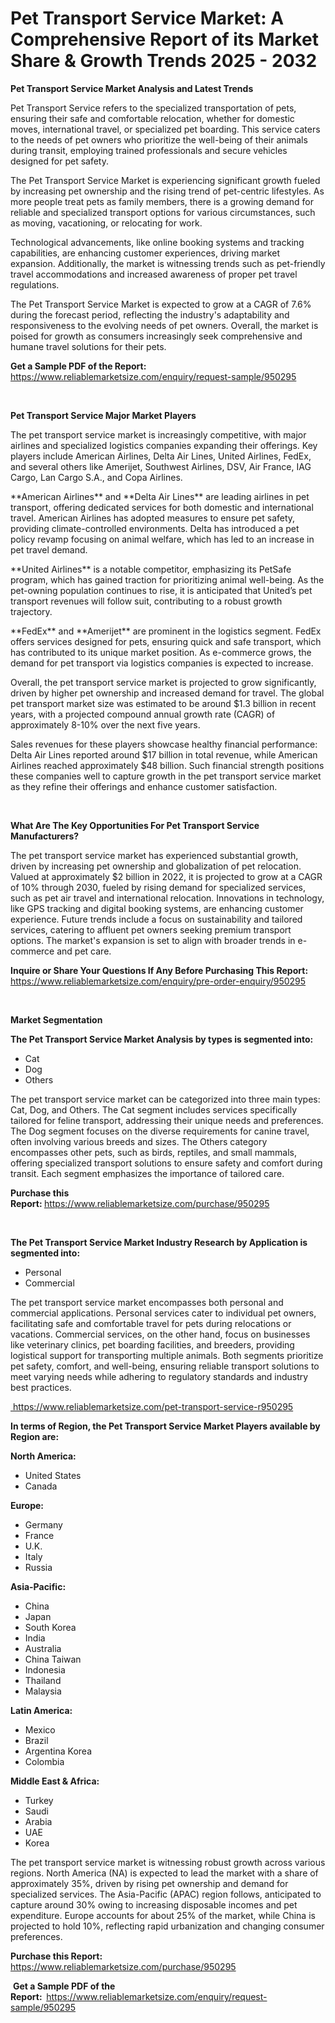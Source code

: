 <p><h1>Pet Transport Service Market: A Comprehensive Report of its Market Share & Growth Trends 2025 - 2032</h1></p><p><strong>Pet Transport Service Market Analysis and Latest Trends</strong></p>
<p><p>Pet Transport Service refers to the specialized transportation of pets, ensuring their safe and comfortable relocation, whether for domestic moves, international travel, or specialized pet boarding. This service caters to the needs of pet owners who prioritize the well-being of their animals during transit, employing trained professionals and secure vehicles designed for pet safety.</p><p>The Pet Transport Service Market is experiencing significant growth fueled by increasing pet ownership and the rising trend of pet-centric lifestyles. As more people treat pets as family members, there is a growing demand for reliable and specialized transport options for various circumstances, such as moving, vacationing, or relocating for work. </p><p>Technological advancements, like online booking systems and tracking capabilities, are enhancing customer experiences, driving market expansion. Additionally, the market is witnessing trends such as pet-friendly travel accommodations and increased awareness of proper pet travel regulations.</p><p>The Pet Transport Service Market is expected to grow at a CAGR of 7.6% during the forecast period, reflecting the industry's adaptability and responsiveness to the evolving needs of pet owners. Overall, the market is poised for growth as consumers increasingly seek comprehensive and humane travel solutions for their pets.</p></p>
<p><strong>Get a Sample PDF of the Report:&nbsp;</strong> <a href="https://www.reliablemarketsize.com/enquiry/request-sample/950295?utm_campaign=2444&utm_medium=2&utm_source=Github&utm_content=ia&utm_term=17042025&utm_id=pet-transport-service">https://www.reliablemarketsize.com/enquiry/request-sample/950295</a></p>
<p>&nbsp;</p>
<p><strong>Pet Transport Service Major Market Players</strong></p>
<p><p>The pet transport service market is increasingly competitive, with major airlines and specialized logistics companies expanding their offerings. Key players include American Airlines, Delta Air Lines, United Airlines, FedEx, and several others like Amerijet, Southwest Airlines, DSV, Air France, IAG Cargo, Lan Cargo S.A., and Copa Airlines.</p><p>**American Airlines** and **Delta Air Lines** are leading airlines in pet transport, offering dedicated services for both domestic and international travel. American Airlines has adopted measures to ensure pet safety, providing climate-controlled environments. Delta has introduced a pet policy revamp focusing on animal welfare, which has led to an increase in pet travel demand.</p><p>**United Airlines** is a notable competitor, emphasizing its PetSafe program, which has gained traction for prioritizing animal well-being. As the pet-owning population continues to rise, it is anticipated that United’s pet transport revenues will follow suit, contributing to a robust growth trajectory.</p><p>**FedEx** and **Amerijet** are prominent in the logistics segment. FedEx offers services designed for pets, ensuring quick and safe transport, which has contributed to its unique market position. As e-commerce grows, the demand for pet transport via logistics companies is expected to increase.</p><p>Overall, the pet transport service market is projected to grow significantly, driven by higher pet ownership and increased demand for travel. The global pet transport market size was estimated to be around $1.3 billion in recent years, with a projected compound annual growth rate (CAGR) of approximately 8-10% over the next five years.</p><p>Sales revenues for these players showcase healthy financial performance: Delta Air Lines reported around $17 billion in total revenue, while American Airlines reached approximately $48 billion. Such financial strength positions these companies well to capture growth in the pet transport service market as they refine their offerings and enhance customer satisfaction.</p></p>
<p>&nbsp;</p>
<p><strong>What Are The Key Opportunities For Pet Transport Service Manufacturers?</strong></p>
<p><p>The pet transport service market has experienced substantial growth, driven by increasing pet ownership and globalization of pet relocation. Valued at approximately $2 billion in 2022, it is projected to grow at a CAGR of 10% through 2030, fueled by rising demand for specialized services, such as pet air travel and international relocation. Innovations in technology, like GPS tracking and digital booking systems, are enhancing customer experience. Future trends include a focus on sustainability and tailored services, catering to affluent pet owners seeking premium transport options. The market's expansion is set to align with broader trends in e-commerce and pet care.</p></p>
<p><strong>Inquire or Share Your Questions If Any Before Purchasing This Report:</strong> <a href="https://www.reliablemarketsize.com/enquiry/pre-order-enquiry/950295?utm_campaign=2444&utm_medium=2&utm_source=Github&utm_content=ia&utm_term=17042025&utm_id=pet-transport-service">https://www.reliablemarketsize.com/enquiry/pre-order-enquiry/950295</a></p>
<p>&nbsp;</p>
<p><strong>Market Segmentation</strong></p>
<p><strong>The Pet Transport Service Market Analysis by types is segmented into:</strong></p>
<p><ul><li>Cat</li><li>Dog</li><li>Others</li></ul></p>
<p><p>The pet transport service market can be categorized into three main types: Cat, Dog, and Others. The Cat segment includes services specifically tailored for feline transport, addressing their unique needs and preferences. The Dog segment focuses on the diverse requirements for canine travel, often involving various breeds and sizes. The Others category encompasses other pets, such as birds, reptiles, and small mammals, offering specialized transport solutions to ensure safety and comfort during transit. Each segment emphasizes the importance of tailored care.</p></p>
<p><strong>Purchase this Report:&nbsp;</strong><a href="https://www.reliablemarketsize.com/purchase/950295?utm_campaign=2444&utm_medium=2&utm_source=Github&utm_content=ia&utm_term=17042025&utm_id=pet-transport-service">https://www.reliablemarketsize.com/purchase/950295</a></p>
<p>&nbsp;</p>
<p><strong>The Pet Transport Service Market Industry Research by Application is segmented into:</strong></p>
<p><ul><li>Personal</li><li>Commercial</li></ul></p>
<p><p>The pet transport service market encompasses both personal and commercial applications. Personal services cater to individual pet owners, facilitating safe and comfortable travel for pets during relocations or vacations. Commercial services, on the other hand, focus on businesses like veterinary clinics, pet boarding facilities, and breeders, providing logistical support for transporting multiple animals. Both segments prioritize pet safety, comfort, and well-being, ensuring reliable transport solutions to meet varying needs while adhering to regulatory standards and industry best practices.</p></p>
<p><a href="https://www.reliablemarketsize.com/pet-transport-service-r950295?utm_campaign=2444&utm_medium=2&utm_source=Github&utm_content=ia&utm_term=17042025&utm_id=pet-transport-service">&nbsp;https://www.reliablemarketsize.com/pet-transport-service-r950295</a></p>
<p><strong>In terms of Region, the Pet Transport Service Market Players available by Region are:</strong></p>
<p>
    <p> <strong> North America: </strong>
        <ul>
            <li>United States</li>
            <li>Canada</li>
        </ul>
        </p> 
    <p> <strong> Europe: </strong>
        <ul>
            <li>Germany</li>
            <li>France</li>
            <li>U.K.</li>
            <li>Italy</li>
            <li>Russia</li>
        </ul>
        </p> 
    <p> <strong> Asia-Pacific: </strong>
        <ul>
            <li>China</li>
            <li>Japan</li>
            <li>South Korea</li>
            <li>India</li>
            <li>Australia</li>
            <li>China Taiwan</li>
            <li>Indonesia</li>
            <li>Thailand</li>
            <li>Malaysia</li>
        </ul>
        </p> 
    <p> <strong> Latin America: </strong>
        <ul>
            <li>Mexico</li>
            <li>Brazil</li>
            <li>Argentina Korea</li>
            <li>Colombia</li>
        </ul>
        </p> 
    <p> <strong> Middle East & Africa: </strong>
        <ul>
            <li>Turkey</li>
            <li>Saudi</li>
            <li>Arabia</li>
            <li>UAE</li>
            <li>Korea</li>
        </ul>
    </p>
    </p>
<p><p>The pet transport service market is witnessing robust growth across various regions. North America (NA) is expected to lead the market with a share of approximately 35%, driven by rising pet ownership and demand for specialized services. The Asia-Pacific (APAC) region follows, anticipated to capture around 30% owing to increasing disposable incomes and pet expenditure. Europe accounts for about 25% of the market, while China is projected to hold 10%, reflecting rapid urbanization and changing consumer preferences.</p></p>
<p><strong>Purchase this Report: </strong><a href="https://www.reliablemarketsize.com/purchase/950295?utm_campaign=2444&utm_medium=2&utm_source=Github&utm_content=ia&utm_term=17042025&utm_id=pet-transport-service">https://www.reliablemarketsize.com/purchase/950295</a></p>
<p>&nbsp;<strong>Get a Sample PDF of the Report:&nbsp;&nbsp;</strong><a href="https://www.reliablemarketsize.com/enquiry/request-sample/950295?utm_campaign=2444&utm_medium=2&utm_source=Github&utm_content=ia&utm_term=17042025&utm_id=pet-transport-service">https://www.reliablemarketsize.com/enquiry/request-sample/950295</a></p>
<p><strong></strong></p>
<p><p></p><p></p><p></p></p>